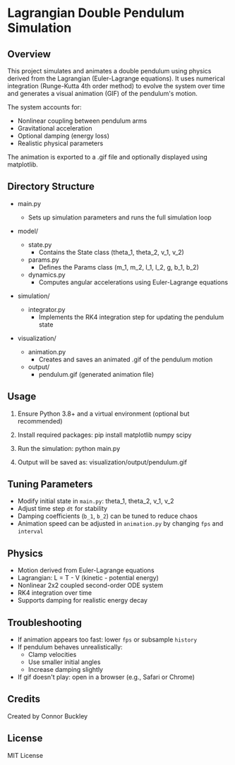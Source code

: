 Lagrangian Double Pendulum Simulation
==========================

Overview
--------
This project simulates and animates a double pendulum using physics derived from the Lagrangian (Euler-Lagrange equations). It uses numerical integration (Runge-Kutta 4th order method) to evolve the system over time and generates a visual animation (GIF) of the pendulum's motion.

The system accounts for:
- Nonlinear coupling between pendulum arms
- Gravitational acceleration
- Optional damping (energy loss)
- Realistic physical parameters

The animation is exported to a .gif file and optionally displayed using matplotlib.

Directory Structure
-------------------
- main.py
  - Sets up simulation parameters and runs the full simulation loop

- model/
  - state.py
    - Contains the State class (theta_1, theta_2, v_1, v_2)
  - params.py
    - Defines the Params class (m_1, m_2, l_1, l_2, g, b_1, b_2)
  - dynamics.py
    - Computes angular accelerations using Euler-Lagrange equations

- simulation/
  - integrator.py
    - Implements the RK4 integration step for updating the pendulum state

- visualization/
  - animation.py
    - Creates and saves an animated .gif of the pendulum motion
  - output/
    - pendulum.gif (generated animation file)


Usage
-----
1. Ensure Python 3.8+ and a virtual environment (optional but recommended)
2. Install required packages:
   pip install matplotlib numpy scipy

3. Run the simulation:
   python main.py

4. Output will be saved as:
   visualization/output/pendulum.gif

Tuning Parameters
-----------------
- Modify initial state in `main.py`:
    theta_1, theta_2, v_1, v_2
- Adjust time step `dt` for stability
- Damping coefficients (`b_1`, `b_2`) can be tuned to reduce chaos
- Animation speed can be adjusted in `animation.py` by changing `fps` and `interval`

Physics
-------
- Motion derived from Euler-Lagrange equations
- Lagrangian: L = T - V (kinetic - potential energy)
- Nonlinear 2x2 coupled second-order ODE system
- RK4 integration over time
- Supports damping for realistic energy decay

Troubleshooting
---------------
- If animation appears too fast: lower `fps` or subsample `history`
- If pendulum behaves unrealistically:
    - Clamp velocities
    - Use smaller initial angles
    - Increase damping slightly
- If gif doesn't play: open in a browser (e.g., Safari or Chrome)

Credits
-------
Created by Connor Buckley

License
-------
MIT License